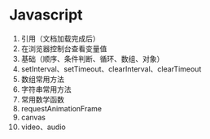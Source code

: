 # Javascript

1. 引用（文档加载完成后）
2. 在浏览器控制台查看变量值
3. 基础（顺序、条件判断、循环、数组、对象）
4. setInterval、setTimeout、clearInterval、clearTimeout
5. 数组常用方法
6. 字符串常用方法
7. 常用数学函数
8. requestAnimationFrame
9. canvas
10. video、audio


